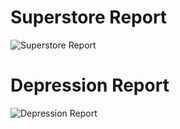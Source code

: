 # Superstore Report
![Superstore Report](https://github.com/user-attachments/assets/055b1007-d8a8-42c3-a9e6-0b9798fc8503)


# Depression Report
![Depression Report](https://github.com/user-attachments/assets/635099ee-0d9f-416c-9cf2-51742998bde1)
